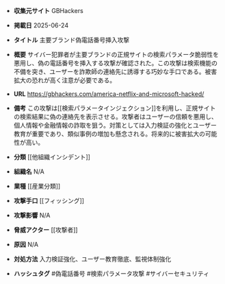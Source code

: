 - **収集元サイト**
GBHackers

- **掲載日**
2025-06-24

- **タイトル**
主要ブランド偽電話番号挿入攻撃

- **概要**
サイバー犯罪者が主要ブランドの正規サイトの検索パラメータ脆弱性を悪用し、偽の電話番号を挿入する攻撃が確認された。この攻撃は検索機能の不備を突き、ユーザーを詐欺師の連絡先に誘導する巧妙な手口である。被害拡大の恐れが高く注意が必要である。

- **URL**
https://gbhackers.com/america-netflix-and-microsoft-hacked/

- **備考**
この攻撃は[[検索パラメータインジェクション]]を利用し、正規サイトの検索結果に偽の連絡先を表示させる。攻撃者はユーザーの信頼を悪用し、個人情報や金融情報の詐取を狙う。対策としては入力検証の強化とユーザー教育が重要であり、類似事例の増加も懸念される。将来的に被害拡大の可能性が高い。

- **分類**
[[他組織インシデント]]

- **組織名**
N/A

- **業種**
[[産業分類]]

- **攻撃手口**
[[フィッシング]]

- **攻撃影響**
N/A

- **脅威アクター**
[[攻撃者]]

- **原因**
N/A

- **対処方法**
入力検証強化、ユーザー教育徹底、監視体制強化

- **ハッシュタグ**
#偽電話番号 #検索パラメータ攻撃 #サイバーセキュリティ
